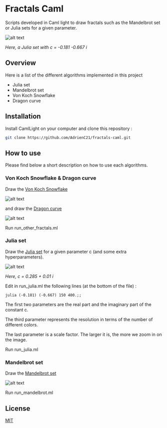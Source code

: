 # Fractals Caml

Scripts developed in Caml light to draw fractals such as the Mandelbrot set or Julia sets for a given parameter.

![alt text](https://github.com/AdrienC21/fractals-caml/blob/main/images/julia.png?raw=true)

_Here, a Julia set with c = -0.181 -0.667 i_

## Overview

Here is a list of the different algorithms implemented in this project

- Julia set
- Mandelbrot set
- Von Koch Snowflake
- Dragon curve

## Installation

Install CamlLight on your computer and clone this repository :

```bash
git clone https://github.com/AdrienC21/fractals-caml.git
```

## How to use

Please find below a short description on how to use each algorithms.

### Von Koch Snowflake & Dragon curve

Draw the [Von Koch Snowflake](https://en.wikipedia.org/wiki/Koch_snowflake)

![alt text](https://github.com/AdrienC21/fractals-caml/blob/main/images/vonkoch.png?raw=true)

and draw the [Dragon curve](https://en.wikipedia.org/wiki/Dragon_curve)

![alt text](https://github.com/AdrienC21/fractals-caml/blob/main/images/dragon.png?raw=true)

Run run_other_fractals.ml
### Julia set

Draw the [Julia set](https://en.wikipedia.org/wiki/Julia_set) for a given parameter c (and some extra hyperparameters).

![alt text](https://github.com/AdrienC21/fractals-caml/blob/main/images/julia2.png?raw=true)

_Here, c = 0.285 + 0.01 i_

Edit in run_julia.ml the following lines (at the bottom of the file) :

```console
julia (-0.181) (-0.667) 150 400.;;
```

The first two parameters are the real part and the imaginary part of the constant c.

The third parameter represents the resolution in terms of the number of different colors.

The last parameter is a scale factor. The larger it is, the more we zoom in on the image.

Run run_julia.ml

### Mandelbrot set

Draw the [Mandelbrot set](https://en.wikipedia.org/wiki/Mandelbrot_set)

![alt text](https://github.com/AdrienC21/fractals-caml/blob/main/images/mandelbrot.png?raw=true)

Run run_mandelbrot.ml

## License

[MIT](https://choosealicense.com/licenses/mit/)
